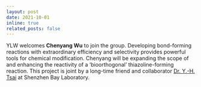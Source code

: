 ```yaml
---
layout: post
date: 2021-10-01
inline: true
related_posts: false
---
```


YLW welcomes **Chenyang Wu** to join the group. Developing bond-forming reactions with extraordinary efficiency and selectivity provides powerful tools for chemical modification. Chenyang will be expanding the scope of and enhancing the reactivity of a ‘bioorthogonal’ thiazoline-forming reaction. This project is joint by a long-time friend and collaborator [Dr. Y.-H. Tsai](https://tsai-lab.org/yu-hsuan-tsai/) at Shenzhen Bay Laboratory.
